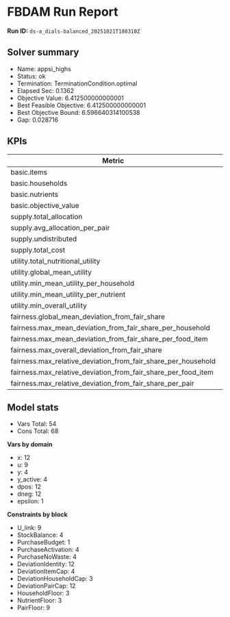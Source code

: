 # FBDAM Run Report

**Run ID:** `ds-a_dials-balanced_20251021T180310Z`

## Solver summary
- Name: appsi_highs
- Status: ok
- Termination: TerminationCondition.optimal
- Elapsed Sec: 0.1362
- Objective Value: 6.412500000000001
- Best Feasible Objective: 6.412500000000001
- Best Objective Bound: 6.596640314100538
- Gap: 0.028716

## KPIs
| Metric | Value |
|---|---|
| basic.items | 4.0 |
| basic.households | 3.0 |
| basic.nutrients | 3.0 |
| basic.objective_value | 6.4125 |
| supply.total_allocation | 61.0 |
| supply.avg_allocation_per_pair | 20.33333 |
| supply.undistributed | 0.0 |
| supply.total_cost | 9.9 |
| utility.total_nutritional_utility | 6.4125 |
| utility.global_mean_utility | 0.7125 |
| utility.min_mean_utility_per_household | 0.62788 |
| utility.min_mean_utility_per_nutrient | 0.36983 |
| utility.min_overall_utility | 0.35625 |
| fairness.global_mean_deviation_from_fair_share | 1.14815 |
| fairness.max_mean_deviation_from_fair_share_per_household | 1.72222 |
| fairness.max_mean_deviation_from_fair_share_per_food_item | 2.74074 |
| fairness.max_overall_deviation_from_fair_share | 4.11111 |
| fairness.max_relative_deviation_from_fair_share_per_household | 0.32787 |
| fairness.max_relative_deviation_from_fair_share_per_food_item | 0.13479 |
| fairness.max_relative_deviation_from_fair_share_per_pair | 0.5 |

## Model stats
- Vars Total: 54
- Cons Total: 68

**Vars by domain**
- x: 12
- u: 9
- y: 4
- y_active: 4
- dpos: 12
- dneg: 12
- epsilon: 1

**Constraints by block**
- U_link: 9
- StockBalance: 4
- PurchaseBudget: 1
- PurchaseActivation: 4
- PurchaseNoWaste: 4
- DeviationIdentity: 12
- DeviationItemCap: 4
- DeviationHouseholdCap: 3
- DeviationPairCap: 12
- HouseholdFloor: 3
- NutrientFloor: 3
- PairFloor: 9
